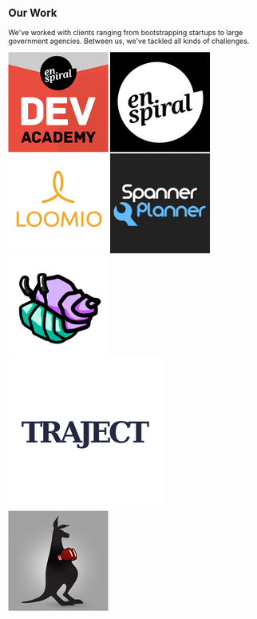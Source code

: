 ## Our Work

We've worked with clients ranging from bootstrapping startups to large government agencies. Between us, we've tackled all kinds of challenges.

<div class='projects'>

[![](./images/eda.png)](http://www.devacademy.co.nz)
[![](./images/enspiral.png)](http://www.enspiral.com)
[![](./images/loomio.png)](http://www.loomio.org)
[![](./images/spanner_planner.png)](http://www.spannerplanner.com)
[![](./images/ssb.png)](http://www.scuttlebutt.nz)
[![](./images/traject.png)](http://www.traject.nz)
[![](./images/webpunch.png)](http://www.webpunch12.com)

</div>

<!--
other jobs we could advertise:
  - lifehack
  - MBIE
  - vaaka
-->


